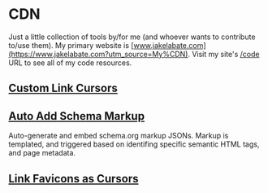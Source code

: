 # CDN
Just a little collection of tools by/for me (and whoever wants to contribute to/use them). My primary website is [www.jakelabate.com](https://www.jakelabate.com?utm_source=My%CDN). Visit my site's [/code](https://www.jakelabate.com/code?utm_source=My%CDN) URL to see all of my code resources.
## [Custom Link Cursors](https://github.com/JakeLabate/CDN/tree/master/custom-link-cursors)
## [Auto Add Schema Markup](https://github.com/JakeLabate/CDN/tree/master/auto-add-schema-markup)
Auto-generate and embed schema.org markup JSONs. Markup is templated, and triggered based on identifing specific semantic HTML tags, and page metadata.
## [Link Favicons as Cursors](https://github.com/JakeLabate/CDN/tree/master/link-favicons-as-cursors)